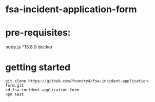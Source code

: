 # fsa-incident-application-form

# pre-requisites:
node.js ^13.8.0
docker

# getting started
```
git clone https://github.com/foundry4/fsa-incident-application-form.git
cd fsa-incident-application-form
npm test
```
